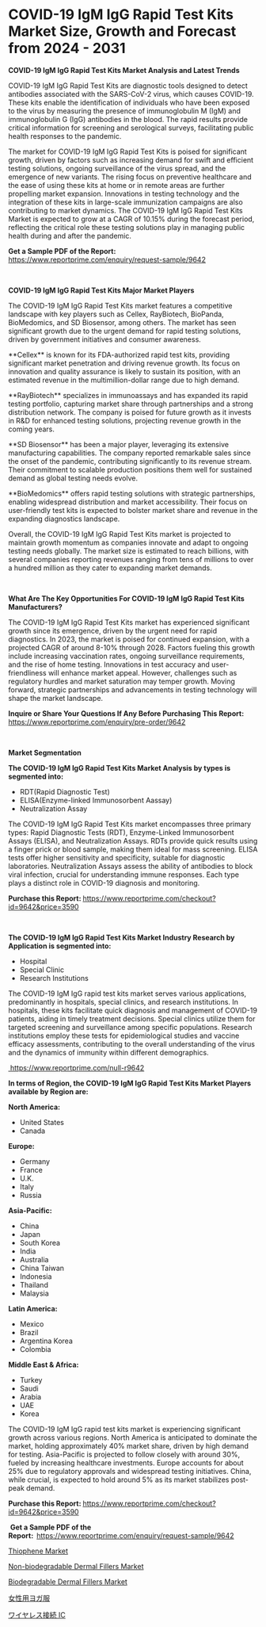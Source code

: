 <p><h1>COVID-19 IgM IgG Rapid Test Kits Market Size, Growth and Forecast from 2024 - 2031</h1></p><p><strong>COVID-19 IgM IgG Rapid Test Kits Market Analysis and Latest Trends</strong></p>
<p><p>COVID-19 IgM IgG Rapid Test Kits are diagnostic tools designed to detect antibodies associated with the SARS-CoV-2 virus, which causes COVID-19. These kits enable the identification of individuals who have been exposed to the virus by measuring the presence of immunoglobulin M (IgM) and immunoglobulin G (IgG) antibodies in the blood. The rapid results provide critical information for screening and serological surveys, facilitating public health responses to the pandemic.</p><p>The market for COVID-19 IgM IgG Rapid Test Kits is poised for significant growth, driven by factors such as increasing demand for swift and efficient testing solutions, ongoing surveillance of the virus spread, and the emergence of new variants. The rising focus on preventive healthcare and the ease of using these kits at home or in remote areas are further propelling market expansion. Innovations in testing technology and the integration of these kits in large-scale immunization campaigns are also contributing to market dynamics. The COVID-19 IgM IgG Rapid Test Kits Market is expected to grow at a CAGR of 10.15% during the forecast period, reflecting the critical role these testing solutions play in managing public health during and after the pandemic.</p></p>
<p><strong>Get a Sample PDF of the Report:&nbsp;</strong> <a href="https://www.reportprime.com/enquiry/request-sample/9642">https://www.reportprime.com/enquiry/request-sample/9642</a></p>
<p>&nbsp;</p>
<p><strong>COVID-19 IgM IgG Rapid Test Kits Major Market Players</strong></p>
<p><p>The COVID-19 IgM IgG Rapid Test Kits market features a competitive landscape with key players such as Cellex, RayBiotech, BioPanda, BioMedomics, and SD Biosensor, among others. The market has seen significant growth due to the urgent demand for rapid testing solutions, driven by government initiatives and consumer awareness.</p><p>**Cellex** is known for its FDA-authorized rapid test kits, providing significant market penetration and driving revenue growth. Its focus on innovation and quality assurance is likely to sustain its position, with an estimated revenue in the multimillion-dollar range due to high demand.</p><p>**RayBiotech** specializes in immunoassays and has expanded its rapid testing portfolio, capturing market share through partnerships and a strong distribution network. The company is poised for future growth as it invests in R&D for enhanced testing solutions, projecting revenue growth in the coming years.</p><p>**SD Biosensor** has been a major player, leveraging its extensive manufacturing capabilities. The company reported remarkable sales since the onset of the pandemic, contributing significantly to its revenue stream. Their commitment to scalable production positions them well for sustained demand as global testing needs evolve.</p><p>**BioMedomics** offers rapid testing solutions with strategic partnerships, enabling widespread distribution and market accessibility. Their focus on user-friendly test kits is expected to bolster market share and revenue in the expanding diagnostics landscape.</p><p>Overall, the COVID-19 IgM IgG Rapid Test Kits market is projected to maintain growth momentum as companies innovate and adapt to ongoing testing needs globally. The market size is estimated to reach billions, with several companies reporting revenues ranging from tens of millions to over a hundred million as they cater to expanding market demands.</p></p>
<p>&nbsp;</p>
<p><strong>What Are The Key Opportunities For COVID-19 IgM IgG Rapid Test Kits Manufacturers?</strong></p>
<p><p>The COVID-19 IgM IgG Rapid Test Kits market has experienced significant growth since its emergence, driven by the urgent need for rapid diagnostics. In 2023, the market is poised for continued expansion, with a projected CAGR of around 8-10% through 2028. Factors fueling this growth include increasing vaccination rates, ongoing surveillance requirements, and the rise of home testing. Innovations in test accuracy and user-friendliness will enhance market appeal. However, challenges such as regulatory hurdles and market saturation may temper growth. Moving forward, strategic partnerships and advancements in testing technology will shape the market landscape.</p></p>
<p><strong>Inquire or Share Your Questions If Any Before Purchasing This Report:</strong> <a href="https://www.reportprime.com/enquiry/pre-order/9642">https://www.reportprime.com/enquiry/pre-order/9642</a></p>
<p>&nbsp;</p>
<p><strong>Market Segmentation</strong></p>
<p><strong>The COVID-19 IgM IgG Rapid Test Kits Market Analysis by types is segmented into:</strong></p>
<p><ul><li>RDT(Rapid Diagnostic Test)</li><li>ELISA(Enzyme-linked Immunosorbent Aassay)</li><li>Neutralization Assay</li></ul></p>
<p><p>The COVID-19 IgM IgG Rapid Test Kits market encompasses three primary types: Rapid Diagnostic Tests (RDT), Enzyme-Linked Immunosorbent Assays (ELISA), and Neutralization Assays. RDTs provide quick results using a finger prick or blood sample, making them ideal for mass screening. ELISA tests offer higher sensitivity and specificity, suitable for diagnostic laboratories. Neutralization Assays assess the ability of antibodies to block viral infection, crucial for understanding immune responses. Each type plays a distinct role in COVID-19 diagnosis and monitoring.</p></p>
<p><strong>Purchase this Report:&nbsp;</strong><a href="https://www.reportprime.com/checkout?id=9642&price=3590">https://www.reportprime.com/checkout?id=9642&price=3590</a></p>
<p>&nbsp;</p>
<p><strong>The COVID-19 IgM IgG Rapid Test Kits Market Industry Research by Application is segmented into:</strong></p>
<p><ul><li>Hospital</li><li>Special Clinic</li><li>Research Institutions</li></ul></p>
<p><p>The COVID-19 IgM IgG rapid test kits market serves various applications, predominantly in hospitals, special clinics, and research institutions. In hospitals, these kits facilitate quick diagnosis and management of COVID-19 patients, aiding in timely treatment decisions. Special clinics utilize them for targeted screening and surveillance among specific populations. Research institutions employ these tests for epidemiological studies and vaccine efficacy assessments, contributing to the overall understanding of the virus and the dynamics of immunity within different demographics.</p></p>
<p><a href="https://www.reportprime.com/null-r9642">&nbsp;https://www.reportprime.com/null-r9642</a></p>
<p><strong>In terms of Region, the COVID-19 IgM IgG Rapid Test Kits Market Players available by Region are:</strong></p>
<p>
    <p> <strong> North America: </strong>
        <ul>
            <li>United States</li>
            <li>Canada</li>
        </ul>
        </p> 
    <p> <strong> Europe: </strong>
        <ul>
            <li>Germany</li>
            <li>France</li>
            <li>U.K.</li>
            <li>Italy</li>
            <li>Russia</li>
        </ul>
        </p> 
    <p> <strong> Asia-Pacific: </strong>
        <ul>
            <li>China</li>
            <li>Japan</li>
            <li>South Korea</li>
            <li>India</li>
            <li>Australia</li>
            <li>China Taiwan</li>
            <li>Indonesia</li>
            <li>Thailand</li>
            <li>Malaysia</li>
        </ul>
        </p> 
    <p> <strong> Latin America: </strong>
        <ul>
            <li>Mexico</li>
            <li>Brazil</li>
            <li>Argentina Korea</li>
            <li>Colombia</li>
        </ul>
        </p> 
    <p> <strong> Middle East & Africa: </strong>
        <ul>
            <li>Turkey</li>
            <li>Saudi</li>
            <li>Arabia</li>
            <li>UAE</li>
            <li>Korea</li>
        </ul>
    </p>
    </p>
<p><p>The COVID-19 IgM IgG rapid test kits market is experiencing significant growth across various regions. North America is anticipated to dominate the market, holding approximately 40% market share, driven by high demand for testing. Asia-Pacific is projected to follow closely with around 30%, fueled by increasing healthcare investments. Europe accounts for about 25% due to regulatory approvals and widespread testing initiatives. China, while crucial, is expected to hold around 5% as its market stabilizes post-peak demand.</p></p>
<p><strong>Purchase this Report: </strong><a href="https://www.reportprime.com/checkout?id=9642&price=3590">https://www.reportprime.com/checkout?id=9642&price=3590</a></p>
<p>&nbsp;<strong>Get a Sample PDF of the Report:&nbsp;&nbsp;</strong><a href="https://www.reportprime.com/enquiry/request-sample/9642">https://www.reportprime.com/enquiry/request-sample/9642</a></p>
<p><strong></strong></p>
<p><p><a href="https://www.linkedin.com/pulse/thiophene-market-size-share-analysis-growth-trends-forecasts-qqk6c?trackingId=GoG7ks8qT2uYRyXMN59RNA%3D%3D">Thiophene Market</a></p><p><a href="https://medium.com/@barbarakbess8920/the-global-non-biodegradable-dermal-fillers-market-identifies-drivers-restraints-opportunities-99bb52537be1">Non-biodegradable Dermal Fillers Market</a></p><p><a href="https://medium.com/@barbarakbess8920/the-global-market-overview-of-the-biodegradable-dermal-fillers-market-provides-a-unique-3197b9e1b532">Biodegradable Dermal Fillers Market</a></p><p><a href="https://medium.com/@rot5z9maragh/women-s-yoga-clothes-market-%E3%81%AE%E3%82%B0%E3%83%AD%E3%83%BC%E3%83%90%E3%83%AB%E5%B8%82%E5%A0%B4%E6%A6%82%E8%A6%81%E3%81%AF-%E4%B8%96%E7%95%8C%E3%81%8A%E3%82%88%E3%81%B3%E4%B8%BB%E8%A6%81%E5%B8%82%E5%A0%B4%E3%81%AB%E3%81%8A%E3%81%91%E3%82%8B%E6%A5%AD%E7%95%8C%E3%81%AB%E5%BD%B1%E9%9F%BF%E3%82%92%E4%B8%8E%E3%81%88%E3%82%8B%E4%B8%BB%E8%A6%81%E3%81%AA%E3%83%88%E3%83%AC%E3%83%B3%E3%83%89%E3%81%AB%E3%81%A4%E3%81%84%E3%81%A6-%E7%8B%AC%E8%87%AA%E3%81%AE%E8%A6%96%E7%82%B9%E3%82%92%E6%8F%90%E4%BE%9B%E3%81%97%E3%81%BE%E3%81%99-70c58cc2ad5e">女性用ヨガ服</a></p><p><a href="https://medium.com/@rot5z9maragh/%E7%84%A1%E7%B7%9A%E6%8E%A5%E7%B6%9Aic%E5%B8%82%E5%A0%B4%E3%81%AE%E8%A6%8F%E6%A8%A1%E3%81%A8%E3%82%B7%E3%82%A7%E3%82%A2%E5%88%86%E6%9E%90-%E6%88%90%E9%95%B7%E3%83%88%E3%83%AC%E3%83%B3%E3%83%89%E3%81%A8%E4%BA%88%E6%B8%AC-2024-2031-42e723f5789b">ワイヤレス接続 IC</a></p></p>